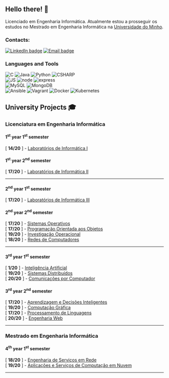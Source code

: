 ## Hello there! 👋

Licenciado em Engenharia Informática. Atualmente estou a prosseguir os estudos no Mestrado em Engenharia Informática na [Universidade do Minho](https://www.uminho.pt/EN/).  
<!--I am Pedro Martins, a Software Engineering student at [Universidade do Minho](https://www.uminho.pt/EN/).-->

### Contacts:
[![LinkedIn badge](https://img.shields.io/badge/-Pedro%20Martins-blue?style=for-the-badge&logo=linkedin)](https://www.linkedin.com/in/pedro-martins-31700624b/)
[![Email badge](https://img.shields.io/badge/-pedrocmartins12-c71610?style=for-the-badge&logo=Gmail&logoColor=black)](mailto:pedrocmartins12@gmail.com)

### Languages and Tools
<!--![Haskell](https://img.shields.io/badge/Haskell-5D4F85?style=for-the-badge&logo=haskell&logoColor=white) -->
![C](https://img.shields.io/badge/C-00599C?style=for-the-badge&logo=c&logoColor=white)
![Java](https://img.shields.io/badge/Java-ED8B00?style=for-the-badge&logo=Java&logoColor=white)
![Python](https://img.shields.io/badge/Python-00599C?style=for-the-badge&logo=python&logoColor=white)
![CSHARP](https://img.shields.io/badge/C%20Sharp-9925eb?style=for-the-badge&logo=csharp&logoColor=white)<br>
![JS](https://img.shields.io/badge/JavaScript-FFFF00?style=for-the-badge&logo=javascript&logoColor=black)
![node](https://img.shields.io/badge/Node.JS-44883E?style=for-the-badge&logo=node.js&logoColor=white)
![express](https://img.shields.io/badge/Express-FFFFFF?style=for-the-badge&logo=express&logoColor=black)<br>
![MySQL](https://img.shields.io/badge/MySQL-005C84?style=for-the-badge&logo=mysql&logoColor=white)
![MongoDB](https://img.shields.io/badge/Mongodb-4DB33D?style=for-the-badge&logo=mongodb&logoColor=white)<br>
![Ansible](https://img.shields.io/badge/Ansible-000000?style=for-the-badge&logo=ansible&logoColor=White)
![Vagrant](https://img.shields.io/badge/Vagrant-0078D4?style=for-the-badge&logo=vagrant&logoColor=white)
![Docker](https://img.shields.io/badge/Docker-0078D4?style=for-the-badge&logo=docker&logoColor=white)
![Kubernetes](https://img.shields.io/badge/Kubernetes-0078D4?style=for-the-badge&logo=kubernetes&logoColor=white)

## University Projects 🎓

### Licenciatura em Engenharia Informática
#### 1<sup>st</sup> year 1<sup>st</sup> semester
[ **14/20** ] - [Laboratórios de Informática I](https://github.com/Katilho/LI1)

#### 1<sup>st</sup> year 2<sup>nd</sup> semester
[ **17/20** ] - [Laboratórios de Informática II](https://github.com/Katilho/LI2)

---

#### 2<sup>nd</sup> year 1<sup>st</sup> semester
[ **17/20** ] - [Laboratórios de Informática III](https://github.com/Katilho/LI3)

#### 2<sup>nd</sup> year 2<sup>nd</sup> semester
[ **17/20** ] - [Sistemas Operativos](https://github.com/Katilho/SO) <br>
[ **17/20** ] - [Programação Orientada aos Objetos](https://github.com/Katilho/POO) <br>
[ **19/20** ] - [Investigação Operacional](https://github.com/Katilho/IO) <br>
[ **18/20** ] - [Redes de Computadores](https://github.com/Katilho/RC) <br>

---

#### 3<sup>rd</sup> year 1<sup>st</sup> semester
[ **1/20** ] - [Inteligência Artificial](https://github.com/Katilho/Trabalho-Inteligencia-Artificial) <br>
[ **19/20** ] - [Sistemas Distribuídos](https://github.com/Katilho/Trabalho-SD-2022-2023) <br>
[ **20/20** ] - [Comunicações por Computador](https://github.com/Miguelcj1/CC_TP2) <br>

#### 3<sup>rd</sup> year 2<sup>nd</sup> semester
[ **17/20** ] - [Aprendizagem e Decisões Inteligentes](https://github.com/Katilho/Trabalho-ADI-2022-2023) <br>
[ **19/20** ] - [Computação Gráfica](https://github.com/Katilho/Trabalho-CG-2022-2023) <br>
[ **17/20** ] - [Processamento de Linguagens](https://github.com/Katilho/Trabalho-PL-2022-2023) <br>
[ **20/20** ] - [Engenharia Web](https://github.com/orlandopalmeira/Trabalho-EW-2022-2023) <br>

---

### Mestrado em Engenharia Informática
#### 4<sup>th</sup> year 1<sup>st</sup> semester
[ **18/20** ] - [Engenharia de Serviços em Rede](https://github.com/Katilho/Trabalho-ESR-2023-2024)  <br>
[ **19/20** ] - [Aplicações e Serviços de Computação em Nuvem](https://github.com/Katilho/Trabalho-ASCN-2023-2024) <br>

---


<!--![Top Langs](https://github-readme-stats.vercel.app/api/top-langs/?username=katilho&layout=compact&theme=dracula&hide_border=true)-->

<!--
![My GitHub stats](https://github-readme-stats.vercel.app/api?username=Katilho&count_private=true&show_icons=true&theme=dracula&hide=contribs&hide_border=true)  

![](https://komarev.com/ghpvc/?username=Katilho)
-->

